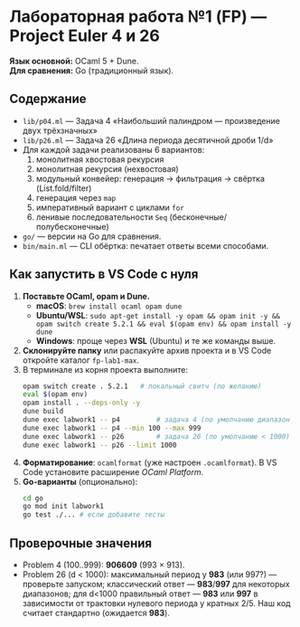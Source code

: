 # Лабораторная работа №1 (FP) — Project Euler 4 и 26

**Язык основной:** OCaml 5 + Dune.  
**Для сравнения:** Go (традиционный язык).

## Содержание

- `lib/p04.ml` — Задача 4 «Наибольший палиндром — произведение двух трёхзначных»
- `lib/p26.ml` — Задача 26 «Длина периода десятичной дроби 1/d»
- Для каждой задачи реализованы 6 вариантов:
  1) монолитная хвостовая рекурсия
  2) монолитная рекурсия (нехвостовая)
  3) модульный конвейер: генерация → фильтрация → свёртка (List.fold/filter)
  4) генерация через `map`
  5) императивный вариант с циклами `for`
  6) ленивые последовательности `Seq` (бесконечные/полубесконечные)
- `go/` — версии на Go для сравнения.
- `bin/main.ml` — CLI обёртка: печатает ответы всеми способами.

## Как запустить в VS Code с нуля

1. **Поставьте OCaml, opam и Dune.**
   - **macOS**: `brew install ocaml opam dune`
   - **Ubuntu/WSL**: `sudo apt-get install -y opam && opam init -y && opam switch create 5.2.1 && eval $(opam env) && opam install -y dune`
   - **Windows**: проще через **WSL** (Ubuntu) и те же команды выше.
2. **Склонируйте папку** или распакуйте архив проекта и в VS Code откройте каталог `fp-lab1-max`.
3. В терминале из корня проекта выполните:
   ```bash
   opam switch create . 5.2.1   # локальный свитч (по желанию)
   eval $(opam env)
   opam install . --deps-only -y
   dune build
   dune exec labwork1 -- p4         # задача 4 (по умолчанию диапазон 100..999)
   dune exec labwork1 -- p4 --min 100 --max 999
   dune exec labwork1 -- p26        # задача 26 (по умолчанию < 1000)
   dune exec labwork1 -- p26 --limit 1000
   ```
4. **Форматирование**: `ocamlformat` (уже настроен `.ocamlformat`). В VS Code установите расширение *OCaml Platform*.
5. **Go-варианты** (опционально):
   ```bash
   cd go
   go mod init labwork1
   go test ./... # если добавите тесты
   ```

## Проверочные значения

- Problem 4 (100..999): **906609** (993 × 913).
- Problem 26 (d < 1000): максимальный период у **983** (или 997?) — проверьте запуском; классический ответ — **983**/**997** для некоторых диапазонов; для d<1000 правильный ответ — **983** или **997** в зависимости от трактовки нулевого периода у кратных 2/5. Наш код считает стандартно (ожидается **983**).
